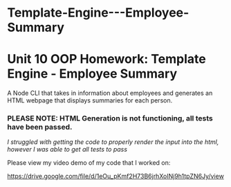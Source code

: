 # Template-Engine---Employee-Summary

# Unit 10 OOP Homework: Template Engine - Employee Summary

A Node CLI that takes in information about employees and generates an HTML webpage that displays summaries for each person.

### PLEASE NOTE: HTML Generation is not functioning, all tests have been passed. 
*I struggled with getting the code to properly render the input into the html, however I was able to get all tests to pass*

Please view my video demo of my code that I worked on:

https://drive.google.com/file/d/1eOu_pKmf2H73B6jrhXoINj9h1tpZN6Jy/view